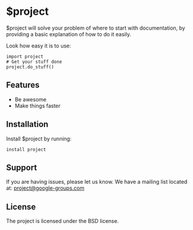 $project
========

$project will solve your problem of where to start with documentation,
by providing a basic explanation of how to do it easily.

Look how easy it is to use:

    import project
    # Get your stuff done
    project.do_stuff()

Features
--------

- Be awesome
- Make things faster

Installation
------------

Install $project by running:

    install project



Support
-------

If you are having issues, please let us know.
We have a mailing list located at: project@google-groups.com

License
-------

The project is licensed under the BSD license.
